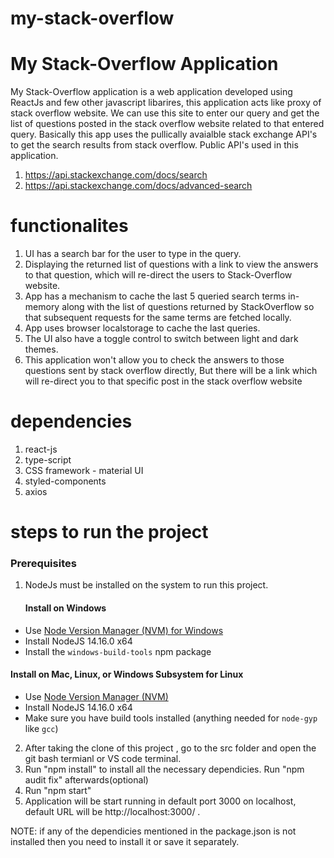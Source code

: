 # my-stack-overflow
# My Stack-Overflow Application
My Stack-Overflow application is a web application developed using ReactJs and few other javascript libarires, this application acts like proxy of stack overflow website. We can use this site to enter our query and get the list of questions posted in the stack overflow website related to that entered query. 
Basically  this app uses the pullically avaialble stack exchange API's to get the search results from stack overflow. 
  Public API's used in this application.
  1. https://api.stackexchange.com/docs/search 
  2. https://api.stackexchange.com/docs/advanced-search

# functionalites 
1. UI has a search bar for the user to type in the query.
2. Displaying the returned list of questions with a link to view the answers to that question, which will re-direct the users to Stack-Overflow website.
3. App has a mechanism to cache the last 5 queried search terms in-memory along with the list of questions returned by StackOverflow so that subsequent requests for the same terms are fetched locally.
4. App uses browser localstorage to cache the last queries.
5. The UI also have a toggle control to switch between light and dark themes.
6. This application won't allow you to check the answers to those questions sent by stack overflow directly, But there will be a link which will re-direct you to that specific post in the stack overflow website 

# dependencies 
1. react-js 
2. type-script
3. CSS framework - material UI
4. styled-components
5. axios

# steps to run the project
### Prerequisites
1. NodeJs must be installed on the system to run this project. 
    #### Install on Windows
- Use [Node Version Manager (NVM) for Windows](https://github.com/coreybutler/nvm-windows)
- Install NodeJS 14.16.0 x64
- Install the `windows-build-tools` npm package

#### Install on Mac, Linux, or Windows Subsystem for Linux
- Use [Node Version Manager (NVM)](https://github.com/nvm-sh/nvm)
- Install NodeJS 14.16.0 x64
- Make sure you have build tools installed (anything needed for `node-gyp` like `gcc`)

2. After taking the clone of this project , go to the src folder and open the git bash termianl or VS code terminal.
3. Run "npm install" to install all the necessary dependicies. Run "npm audit fix" afterwards(optional)
4. Run "npm start"
5. Application will be start running in default port 3000 on localhost, default URL will be  http://localhost:3000/ .

NOTE: if any of the dependicies mentioned in the package.json is not installed then you need to install it or save it separately.

